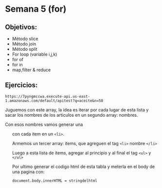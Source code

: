 # Semana 5 (for)

## Objetivos:

- Método slice
- Método join
- Método split
- For loop (variable i,j,k)
- for of
- for in
- map,filter & reduce

## Ejercicios:

```
https://7pyngmccwa.execute-api.us-east-1.amazonaws.com/default/apitest?q=aceite&n=50
``` 

Juguemos con este array, la idea es iterar por cada lugar de esta lista y sacar los nombres de los articulos en un segundo array: nombres.


Con esos nombres vamos generar una <ul> con cada item en un `<li>`. 
 
Armemos un tercer array: items, que agreguen el tag `<li>` nombre `</li>`

Luego a esta lista de items, agregar al principio y al final el tag `<ul>` y `</ul>`
  
Por ultimo generar el codigo html de esta tabla y meterla en el body de una pagina con:
  
```
document.body.innerHTML = stringdelhtml
```
